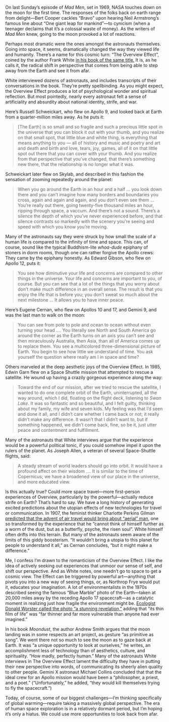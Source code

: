 

On last Sunday’s episode of *Mad Men*, set in 1969, NASA touches down on the moon for the first time. The
responses of the folks back on earth range from delight—Bert Cooper cackles “Bravo” upon hearing Neil
Armstrong’s famous line about “One giant leap for mankind”—to cynicism (when a teenager declaims that
it’s a colossal waste of money). As the writers of *Mad Men* knew, going to the moon provoked a lot of
reactions.

Perhaps most dramatic were the ones amongst the astronauts themselves. Going into space, it seems,
dramatically changed the way they viewed life and humanity. There’s a name for this cosmic turn: “The
Overview Effect”, coined by the author Frank White [in his book of the same
title.](http://books.google.com/books?id=3a2rz-s3JJsC&lpg=PP1&pg=PP1#v=onepage&q&f=false) It
is, as he calls it, the radical shift in perspective that comes from being able to step away from the Earth
and see it from afar.

White interviewed dozens of astronauts, and includes transcripts of their conversations in the book. They’re
pretty spellbinding. As you might expect, the Overview Effect produces a lot of psychological wonder and
spiritual reflection. But most pointedly, nearly every astronaut felt a sense of artificiality and absurdity
about national identity, strife, and war. 

Here’s Russell Schweickart, who flew on Apollo 9, and looked back at Earth from a quarter-million miles
away. As he puts it:

> [The Earth] is so small and so fragile and such a precious
> little spot in the universe that you can block it out with your thumb, and you realize on that small spot,
> that little blue and white thing, is everything that means anything to you — all of history and music and
> poetry and art and death and birth and love, tears, joy, games, all of it on that little spot out there that
> you can cover with your thumb. And you realize from that perspective that you’ve changed, that there’s
> something new there, that the relationship is no longer what it was.

Schweickart later flew on Skylab, and described in this fashion the sensation of zooming repeatedly around the
planet: 

> When you go around the Earth in an hour and a half … you look down there
> and you can’t imagine how many borders and boundaries you cross, again and again and again, and you don’t
> even see them … You’re really out there, going twenty-five thousand miles an hour, ripping through space,
> a vaccum. And there’s not a sound. There’s a silence the depth of which you’ve never experienced before,
> and that silence contrasts so markedly with the scenery you’re seeing and speed with which you know you’re
> moving.

Many of the astronauts say they were struck by how small the scale of a human life is compared to the infinity
of time and space. This can, of course, sound like the typical Buddhism-lite *whoa-dude* epiphany of stoners
in dorm rooms, though one can rather forgive the Apollo crews: They came by the epiphany honestly. As Edward
Gibson, who flew on Apollo 12, puts it:

> You see how diminutive your life and concerns
> are compared to other things in the universe. Your life and concerns are important to you, of course.
> But you can see that a lot of the things that you worry about don’t make much difference in an overall
> sense. The result is that you enjoy the life that is before you; you don’t sweat so much about the next
> milestone … It allows you to have inner peace.

Here’s Eugene Cernan, who flew on Apollos 10 and 17, and Gemini 9, and was the last man to walk on the
moon:

> You can see from pole to pole and ocean to ocean without even turning your head
> .... You literally see North and South America go around the corner as the Earth turns on an axis you can’t
> see and then miraculously Australia, then Asia, than all of America comes up to replace them. You see a
> multicolored three-dimensional picture of Earth. You begin to see how little we understand of time. You ask
> yourself the question where really am I in space and time?

Others marveled at the deep aesthetic joys of the Overview Effect. In 1985, Edwin Garn flew on a Space Shuttle
mission that attempted to rescue a satellite. He wound up having a crazily gorgeous experience along the
way:

> Toward the end of our mission, after we tried to rescue the satellite, I wanted
> to do one complete orbit of the Earth, uninterrupted, all the way around, which I did, floating on the flight
> deck, listening to *Swan Lake*. It was so fantastic and so beautiful, and I felt guilty, thinking about my
> family, my wife and seven kids. My feeling was that I’d seen and done it all, and I didn’t care whether I
> came back or not; it really didn’t make any difference. It wasn’t that I didn’t want to, but if
> something happened, we didn’t come back, fine, so be it, just utter peace and contentment and
> fulfillment.

Many of the astronauts that White interviews argue that the experience would be a powerful political tonic, if
you could somehow impel it upon the rulers of the planet. As Joseph Allen, a veteran of several Space-Shuttle
flights, said:

> A steady stream of world leaders should go into orbit. It would have a
> profound affect on their wisdom .... It is similar to the time of Copernicus; we have a broadened view of our
> place in the universe, and more educated view.

Is this actually true? Could more space travel—more first-person experiences of Overview, particularly by
the powerful—actually reduce strife on Earth? That’s hard to say. We have a long history of generating
excited predictions about the utopian effects of new technologies for travel or communication. In 1907, the
feminist thinker Charlotte Perkins Gilman [predicted that the advent of air travel would bring about
“aerial”
man](http://books.google.com/books?id=FlgA-V7aB1YC&lpg=PA39&dq=Charlotte%20Perkins%20Gilman%20aerial%20worm%20butterfly&pg=PA39#v=onepage&q&f=false),
one so transformed by the experience that he “cannot think of himself further as a worm of the dust, but as
a butterfly, psyche, the risen soul”. White himself often drifts into this terrain. But many of the
astronauts seem aware of the limits of this giddy boosterism. “It wouldn’t bring a utopia to this planet
for people to understand it all,” as Cernan concludes, “but it might make a difference.”

Me, I confess I’m drawn to the romanticism of the Overview Effect. I like the idea of actively seeking out
experiences that unmoor our sense of self, and shift our perspective. And as White notes, one needn’t go to
space to get a cosmic view. The Effect can be triggered by powerful art—anything that pivots you into a new
way of seeing things, or, as Northrop Frye would put it, educates your imagination. A lot of environmentalists
in the 1970s described seeing the famous “Blue Marble” photo of the Earth—taken at 20,000 miles away by
the receding Apollo 17 spacecraft—as a catalytic moment in realizing just how fragile the environment might
be. [Ecologist Donald Worster called the photo “a stunning
revelation,”](http://www.agu.org/pubs/pdf/2012EO490001_rga.pdf) adding that “its thin film of life” was
“far thinner and far more vulnerable than anyone had ever imagined.”

In his book *Moondust*, the author Andrew Smith argues that the moon landing was in some respects an art
project, as gesture “as primitive as song”. We went there not so much to see the moon as to gaze back at
Earth. It was “a unique opportunity to look at ourselves,” he writes, an accomplishment less of technology
than of aesthetics, culture, and spirituality. “How madly, perfectly human.” Many of the astronauts White
interviews in The Overview Effect lament the difficulty they have in putting their new perspective into words,
of communicating its sheerly alien quality to other people. Gemini X astronaut Michael Collins concluded that
that the ideal crew for an Apollo mission would have been a “philosopher, a priest, and a poet.”
(“Unfortunately,” he added, “they would kill themselves trying to fly the spacecraft.”)

Today, of course, some of our biggest challenges—I’m thinking specifically of global warming—require
taking a massively global perspective. The era of human space exploration is in a relatively dormant period,
but I’m hoping it’s only a hiatus. We could use more opportunities to look back from afar.